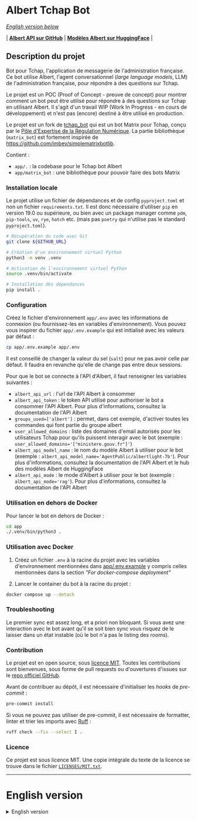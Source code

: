 <!--
SPDX-FileCopyrightText: 2023 Pôle d'Expertise de la Régulation Numérique <contact.peren@finances.gouv.fr>
SPDX-FileCopyrightText: 2024 Etalab <etalab@modernisation.gouv.fr>

SPDX-License-Identifier: MIT
-->

# Albert Tchap Bot

*[English version below](#english-version)*

| <a href="https://github.com/etalab-ia/albert"><b>Albert API sur GitHub</b></a> | <a href="https://huggingface.co/AgentPublic"><b>Modèles Albert sur HuggingFace</b></a> |

## Description du projet

Bot pour Tchap, l'application de messagerie de l'administration française.
Ce bot utilise Albert, l'agent conversationnel (*large language models*, LLM) de l'administration française, pour répondre à des questions sur Tchap.

Le projet est un POC (Proof of Concept - preuve de concept) pour montrer comment un bot peut être utilisé pour répondre à des questions sur Tchap en utilisant Albert.
Il s'agit d'un travail WIP (Work In Progress - en cours de développement) et n'est pas (encore) destiné à être utilisé en production.

Le projet est un fork de [tchap_bot](https://code.peren.fr/open-source/tchapbot) qui est un bot Matrix pour Tchap, conçu par le [Pôle d'Expertise de la Régulation Numérique](https://www.peren.gouv.fr/). La partie bibliothèque (`matrix_bot`) est fortement inspirée de https://github.com/imbev/simplematrixbotlib.

Contient :
- `app/.` : la codebase pour le Tchap bot Albert
- `app/matrix_bot` : une bibliothèque pour pouvoir faire des bots Matrix


### Installation locale

Le projet utilise un fichier de dépendances et de config `pyproject.toml` et non un fichier `requirements.txt`. Il est donc nécessaire d'utiliser `pip` en version 19.0 ou supérieure, ou bien avec un package manager comme `pdm`, `pip-tools`, `uv`, `rye`, `hatch` etc. (mais pas `poetry` qui n'utilise pas le standard `pyproject.toml`).

```bash
# Récupération du code avec Git
git clone ${GITHUB_URL}

# Création d'un environnement virtuel Python
python3 -m venv .venv

# Activation de l'environnement virtuel Python
source .venv/bin/activate

# Installation des dépendances
pip install .
```

### Configuration

Créez le fichier d'environnement `app/.env` avec les informations de connexion (ou fournissez-les en variables d'environnement). Vous pouvez vous inspirer du fichier `app/.env.example` qui est initialisé avec les valeurs par défaut :
```bash
cp app/.env.example app/.env
```

Il est conseillé de changer la valeur du sel (`salt`) pour ne pas avoir celle par défaut. Il faudra en revanche qu'elle de change pas entre deux sessions.

Pour que le bot se connecte à l'API d'Albert, il faut renseigner les variables suivantes :
- `albert_api_url` : l'url de l'API Albert à consommer
- `albert_api_token` : le token API utilisé pour authoriser le bot a consommer l'API Albert. Pour plus d'informations, consultez la documentation de l'API Albert
- `groups_used=['albert']` : permet, dans cet exemple, d'activer toutes les commandes qui font partie du groupe albert
- `user_allowed_domains` : liste des domaines d'email autorisés pour les utilisateurs Tchap pour qu'ils puissent interagir avec le bot (exemple : `user_allowed_domains='["ministere.gouv.fr"]'`)
- `albert_api_model_name` : le nom du modèle Albert à utiliser pour le bot (exemple : `albert_api_model_name='AgentPublic/albertlight-7b'`). Pour plus d'informations, consultez la documentation de l'API Albert et le hub des modèles Albert de HuggingFace
- `albert_api_mode` : le mode d'Albert à utiliser pour le bot (exemple : `albert_api_mode='rag'`). Pour plus d'informations, consultez la documentation de l'API Albert

### Utilisation en dehors de Docker

Pour lancer le bot en dehors de Docker :
```bash
cd app
./.venv/bin/python3 .
```


### Utilisation avec Docker

1. Créez un fichier `.env` à la racine du projet avec les variables d'environnement mentionnées dans [app/.env.example](./app/.env.example) y compris celles mentionnées dans la section *"For docker-compose deployment"*

2. Lancer le container du bot à la racine du projet :
```bash
docker compose up --detach
```


### Troubleshooting

Le premier sync est assez long, et a priori non bloquant. Si vous avez une interaction avec le bot avant qu'il se soit bien sync vous risquez de le laisser dans un état instable (où le bot n'a pas le listing des rooms).


### Contribution

Le projet est en open source, sous [licence MIT](LICENSES/MIT.txt). Toutes les contributions sont bienvenues, sous forme de pull requests ou d'ouvertures d'issues sur le [repo officiel GitHub](https://github.com/etalab-ia/albert-tchapbot).

Avant de contribuer au dépôt, il est nécessaire d'initialiser les _hooks_ de _pre-commit_ :
```bash
pre-commit install
```

Si vous ne pouvez pas utiliser de pre-commit, il est nécessaire de formatter, linter et trier les imports avec [Ruff](https://docs.astral.sh/ruff/) :
```bash
ruff check --fix --select I .
```


### Licence

Ce projet est sous licence MIT. Une copie intégrale du texte de la licence se trouve dans le fichier [`LICENSES/MIT.txt`](LICENSES/MIT.txt).


---

# English version

<details>
  <summary>English version</summary>


| <a href="https://github.com/etalab-ia/albert"><b>Albert API on GitHub</b></a> | <a href="https://huggingface.co/AgentPublic"><b>Albert models on HuggingFace</b></a> |

## Project Description

Bot for Tchap, the French government messaging application.
This bot uses Albert, the conversational agent (large language models, LLM) of the French government, to answer questions about Tchap.

The project is a Proof of Concept (POC) to show how a bot can be used to answer questions about Tchap using Albert.
It is a Work In Progress (WIP) and is not (yet) intended for production use.

The project is a fork of [tchap_bot](https://code.peren.fr/open-source/tchapbot) which is a Matrix bot for Tchap, designed by the [Pôle d'Expertise de la Régulation Numérique](https://www.peren.gouv.fr/). The library part (`matrix_bot`) is heavily inspired by https://github.com/imbev/simplematrixbotlib.

Contains:
- `app/.`: the codebase for the Albert Tchap bot
- `app/matrix_bot`: a library to be able to make Matrix bots


### Local Installation

The project uses a dependencies and config file `pyproject.toml` and not a `requirements.txt` file. It is therefore necessary to use `pip` in version 19.0 or higher, or with a package manager like `pdm`, `pip-tools`, `uv`, `rye`, `hatch` etc. (but not `poetry` which does not use the standard `pyproject.toml`).

```bash
# Getting the code with Git
git clone ${GITHUB_URL}

# Creating a Python virtual environment
python3 -m venv .venv

# Activating the Python virtual environment
source .venv/bin/activate

# Installing dependencies
pip install .
```

### Configuration

Create the environment file `app/.env` with the connection information (or provide them as environment variables). You can use the `app/.env.example` file as inspiration, which is initialized with default values:
```bash
cp app/.env.example app/.env
```

It is advisable to change the value of the salt (salt) so as not to have the default one. However, it should not change between two sessions.

For the bot to connect to Albert's API, you need to provide the following variables:
- `albert_api_url`: the URL of the Albert API to consume
- `albert_api_token`: the API token used to authorize the bot to consume the Albert API. For more info, check the Albert API documentation
- `groups_used=['albert']`: allows, in this example, to activate all commands that are part of the albert group
- `user_allowed_domains` : list of allowed email domains for Tchap users to interact with the bot (example: `user_allowed_domains='["ministere.gouv.fr"]'`)
- `albert_api_model_name`: the name of the model to use for the bot (example: `albert_api_model_name='AgentPublic/albertlight-7b'`). For more info, check the Albert API documentation and the HuggingFace Albert models hub.
- `albert_api_mode`: the mode of Albert to use for the bot (example: `albert_api_mode='rag'`). For more info, check the Albert API documentation

### Usage outside of Docker

To launch the bot outside of Docker:
```bash
cd app
./.venv/bin/python3 .
```

### Usage with Docker

1. Create a `.env` file at the root of the project with the environment variables mentioned in [app/.env.example](./app/.env.example), including those mentionned in the *"For docker-compose deployment"* section

2. Launch the bot container at the root of the project:
```bash
docker compose up --detach
```

### Troubleshooting

The first sync is quite long, and apparently non-blocking. If you interact with the bot before it has synced properly, you risk leaving it in an unstable state (where the bot does not have the room listing).

### Contribution

This project is open source, under the [MIT license](LICENSES/MIT.txt). All contributions are welcome, in the form of pull requests or issue openings on the [repo officiel GitHub](https://github.com/etalab-ia/albert-tchapbot).

Before contributing to the repository, it is necessary to initialize the pre-commit hooks:
```bash
pre-commit install
```

If you cannot use pre-commit, it is necessary to format, lint, and sort imports with [Ruff](https://docs.astral.sh/ruff/) before committing:
```bash
ruff check --fix --select I .
```

### License

This project is licensed under the MIT License. A full copy of the license text can be found in the `LICENSES/MIT.txt` file.

</details>
